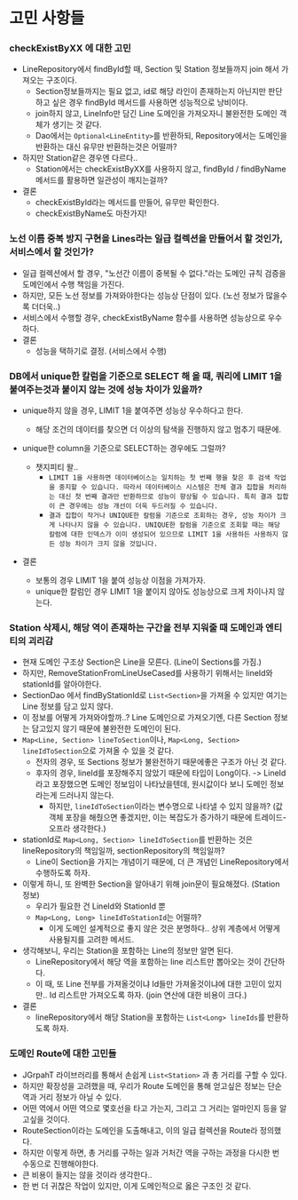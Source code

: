 # 고민 사항들

### checkExistByXX 에 대한 고민

- LineRepository에서 findById할 때, Section 및 Station 정보들까지 join 해서 가져오는 구조이다.
    - Section정보들까지는 필요 없고, id로 해당 라인이 존재하는지 아닌지만 판단하고 싶은 경우 findById 메서드를 사용하면 성능적으로 낭비이다.
    - join하지 않고, LineInfo만 담긴 Line 도메인을 가져오자니 불완전한 도메인 객체가 생기는 것 같다.
    - Dao에서는 `Optional<LineEntity>`를 반환하되, Repository에서는 도메인을 반환하는 대신 유무만 반환하는것은 어떨까?
- 하지만 Station같은 경우엔 다르다..
    - Station에서는 checkExistByXX를 사용하지 않고, findById / findByName 메서드를 활용하면 일관성이 깨지는걸까?
- 결론
    - checkExistById라는 메서드를 만들어, 유무만 확인한다.
    - checkExistByName도 마찬가지!

### 노선 이름 중복 방지 구현을 Lines라는 일급 컬렉션을 만들어서 할 것인가, 서비스에서 할 것인가?

- 일급 컬렉션에서 할 경우, "노선간 이름이 중복될 수 없다."라는 도메인 규칙 검증을 도메인에서 수행 책임을 가진다.
- 하지만, 모든 노선 정보를 가져와야한다는 성능상 단점이 있다. (노선 정보가 많을수록 더더욱..)
- 서비스에서 수행할 경우, checkExistByName 함수를 사용하면 성능상으로 우수하다.
- 결론
    - 성능을 택하기로 결정. (서비스에서 수행)

### DB에서 unique한 칼럼을 기준으로 SELECT 해 올 때, 쿼리에 LIMIT 1을 붙여주는것과 붙이지 않는 것에 성능 차이가 있을까?

- unique하지 않을 경우, LIMIT 1을 붙여주면 성능상 우수하다고 한다.
    - 해당 조건의 데이터를 찾으면 더 이상의 탐색을 진행하지 않고 멈추기 때문에.
- unique한 column을 기준으로 SELECT하는 경우에도 그럴까?
    - 챗지피티 왈..
        - `LIMIT 1을 사용하면 데이터베이스는 일치하는 첫 번째 행을 찾은 후 검색 작업을 중지할 수 있습니다. 따라서 데이터베이스 시스템은 전체 결과 집합을 처리하는 대신 첫 번째 결과만 반환하므로 성능이 향상될 수 있습니다. 특히 결과 집합이 큰 경우에는 성능 개선이 더욱 두드러질 수 있습니다.`
        - `결과 집합이 작거나 UNIQUE한 칼럼을 기준으로 조회하는 경우, 성능 차이가 크게 나타나지 않을 수 있습니다. UNIQUE한 칼럼을 기준으로 조회할 때는 해당 칼럼에 대한 인덱스가 이미 생성되어 있으므로 LIMIT 1을 사용하든 사용하지 않든 성능 차이가 크지 않을 것입니다.`

- 결론
    - 보통의 경우 LIMIT 1을 붙여 성능상 이점을 가져가자.
    - unique한 칼럼인 경우 LIMIT 1을 붙이지 않아도 성능상으로 크게 차이나지 않는다.

### Station 삭제시, 해당 역이 존재하는 구간을 전부 지워줄 때 도메인과 엔티티의 괴리감

- 현재 도메인 구조상 Section은 Line을 모른다. (Line이 Sections를 가짐.)
- 하지만, RemoveStationFromLineUseCased를 사용하기 위해서는 lineId와 stationId를 알아야한다.
- SectionDao 에서 findByStationId로 `List<Section>`을 가져올 수 있지만 여기는 Line 정보를 담고 있지 않다.
- 이 정보를 어떻게 가져와야할까..? Line 도메인으로 가져오기엔, 다른 Section 정보는 담고있지 않기 때문에 불완전한 도메인이 된다.
- `Map<Line, Section> lineToSection`이나, `Map<Long, Section> lineIdToSection`으로 가져올 수 있을 것 같다.
    - 전자의 경우, 또 Sections 정보가 불완전하기 때문에좋은 구조가 아닌 것 같다.
    - 후자의 경우, lineId를 포장해주지 않았기 때문에 타입이 Long이다. -> LineId 라고 포장했으면 도메인 정보임이 나타났을텐데, 원시값이다 보니 도메인 정보라는게 드러나지 않는다.
        - 하지만, `lineIdToSection`이라는 변수명으로 나타낼 수 있지 않을까? (값객체 포장을 해줬으면 좋겠지만, 이는 복잡도가 증가하기 때문에 트레이드-오프라 생각한다.)
- stationId로 `Map<Long, Section> lineIdToSection`를 반환하는 것은 lineRepository의 책임일까, sectionRepository의 책임일까?
    - Line이 Section을 가지는 개념이기 때문에, 더 큰 개념인 LineRepository에서 수행하도록 하자.
- 이렇게 하니, 또 완벽한 Section을 알아내기 위해 join문이 필요해졌다. (Station 정보)
    - 우리가 필요한 건 LineId와 StationId 뿐
    - `Map<Long, Long> lineIdToStationId`는 어떨까?
        - 이게 도메인 설계적으로 좋지 않은 것은 분명하다.. 상위 계층에서 어떻게 사용될지를 고려한 메서드.
- 생각해보니, 우리는 Station을 포함하는 Line의 정보만 알면 된다.
    - LineRepository에서 해당 역을 포함하는 line 리스트만 뽑아오는 것이 간단하다.
    - 이 때, 또 Line 전부를 가져올것이냐 Id들만 가져올것이냐에 대한 고민이 있지만.. Id 리스트만 가져오도록 하자. (join 연산에 대한 비용이 크다.)
- 결론
    - lineRepository에서 해당 Station을 포함하는 `List<Long> lineIds`를 반환하도록 하자.

### 도메인 Route에 대한 고민들

- JGrpahT 라이브러리를 통해서 손쉽게 `List<Station>` 과 총 거리를 구할 수 있다.
- 하지만 확장성을 고려했을 때, 우리가 Route 도메인을 통해 얻고싶은 정보는 단순 역과 거리 정보가 아닐 수 있다.
- 어떤 역에서 어떤 역으로 몇호선을 타고 가는지, 그리고 그 거리는 얼마인지 등을 알고싶을 것이다.
- RouteSection이라는 도메인을 도출해내고, 이의 일급 컬렉션을 Route라 정의했다.
- 하지만 이렇게 하면, 총 거리를 구하는 일과 거처간 역을 구하는 과정을 다시한 번 수동으로 진행해야한다.
- 큰 비용이 들지는 않을 것이라 생각한다..
- 한 번 더 귀찮은 작업이 있지만, 이게 도메인적으로 옳은 구조인 것 같다.
